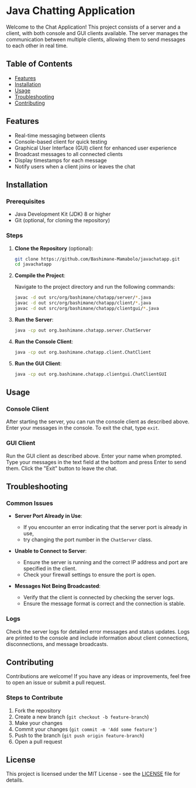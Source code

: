 #   Java Chatting Application

Welcome to the Chat Application! This project consists of a server and a client, 
with both console and GUI clients available. The server manages the communication between multiple clients,
allowing them to send messages to each other in real time.

## Table of Contents

- [Features](#features)
- [Installation](#installation)
- [Usage](#usage)
- [Troubleshooting](#troubleshooting)
- [Contributing](#contributing)

## Features

- Real-time messaging between clients
- Console-based client for quick testing
- Graphical User Interface (GUI) client for enhanced user experience
- Broadcast messages to all connected clients
- Display timestamps for each message
- Notify users when a client joins or leaves the chat

## Installation

### Prerequisites

- Java Development Kit (JDK) 8 or higher
- Git (optional, for cloning the repository)

### Steps

1. **Clone the Repository** (optional):

   ```bash
   git clone https://github.com/Bashimane-Mamabolo/javachatapp.git
   cd javachatapp
   ```

2. **Compile the Project**:

   Navigate to the project directory and run the following commands:

   ```bash
   javac -d out src/org/bashimane/chatapp/server/*.java 
   javac -d out src/org/bashimane/chatapp/client/*.java 
   javac -d out src/org/bashimane/chatapp/clientgui/*.java
   ```

3. **Run the Server**:

   ```bash
   java -cp out org.bashimane.chatapp.server.ChatServer
   ```

4. **Run the Console Client**:

   ```bash
   java -cp out org.bashimane.chatapp.client.ChatClient
   ```

5. **Run the GUI Client**:

   ```bash
   java -cp out org.bashimane.chatapp.clientgui.ChatClientGUI
   ```

## Usage

### Console Client

After starting the server, you can run the console client as described above. 
Enter your messages in the console. To exit the chat, type `exit`.

### GUI Client

Run the GUI client as described above. Enter your name when prompted. 
Type your messages in the text field at the bottom and press Enter to send them. 
Click the "Exit" button to leave the chat.

## Troubleshooting

### Common Issues

- **Server Port Already in Use**:
    - If you encounter an error indicating that the server port is already in use, 
    - try changing the port number in the `ChatServer` class.

- **Unable to Connect to Server**:
    - Ensure the server is running and the correct IP address and port are specified in the client.
    - Check your firewall settings to ensure the port is open.

- **Messages Not Being Broadcasted**:
    - Verify that the client is connected by checking the server logs.
    - Ensure the message format is correct and the connection is stable.

### Logs

Check the server logs for detailed error messages and status updates. 
Logs are printed to the console and include information about client connections, 
disconnections, and message broadcasts.

## Contributing

Contributions are welcome! If you have any ideas or improvements, 
feel free to open an issue or submit a pull request.

### Steps to Contribute

1. Fork the repository
2. Create a new branch (`git checkout -b feature-branch`)
3. Make your changes
4. Commit your changes (`git commit -m 'Add some feature'`)
5. Push to the branch (`git push origin feature-branch`)
6. Open a pull request

## License

This project is licensed under the MIT License - see the [LICENSE](LICENSE) file for details.
